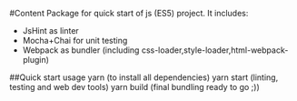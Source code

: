 #Content
Package for quick start of js (ES5) project. It includes:
- JsHint as linter
- Mocha+Chai for unit testing
- Webpack as bundler (including css-loader,style-loader,html-webpack-plugin)

##Quick start usage
yarn (to install all dependencies)
yarn start (linting, testing and web dev tools)
yarn build (final bundling ready to go ;))
